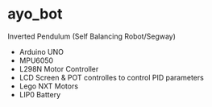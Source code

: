 # ayo_bot
Inverted Pendulum (Self Balancing Robot/Segway)
- Arduino UNO
- MPU6050
- L298N Motor Controller
- LCD Screen & POT controlles to control PID parameters
- Lego NXT Motors
- LIP0 Battery 



